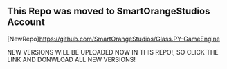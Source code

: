## This Repo was moved to SmartOrangeStudios Account

[NewRepo]https://github.com/SmartOrangeStudios/Glass.PY-GameEngine

NEW VERSIONS WILL BE UPLOADED NOW IN THIS REPO!, SO CLICK THE LINK
AND DONWLOAD ALL NEW VERSIONS!
 



